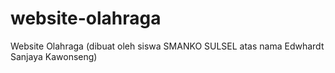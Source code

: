# website-olahraga
Website Olahraga (dibuat oleh siswa SMANKO SULSEL atas nama Edwhardt Sanjaya Kawonseng) 

